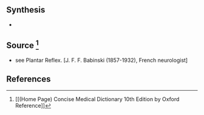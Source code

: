 ## Synthesis
- 
## Source [^1]
- see Plantar Reflex. \[J. F. F. Babinski (1857-1932), French neurologist]
## References

[^1]: [[(Home Page) Concise Medical Dictionary 10th Edition by Oxford Reference]]